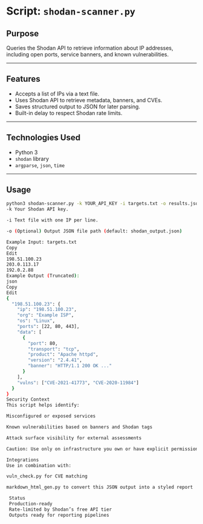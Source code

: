 # Script: `shodan-scanner.py`

## Purpose
Queries the Shodan API to retrieve information about IP addresses, including open ports, service banners, and known vulnerabilities.

---

##  Features

- Accepts a list of IPs via a text file.
- Uses Shodan API to retrieve metadata, banners, and CVEs.
- Saves structured output to JSON for later parsing.
- Built-in delay to respect Shodan rate limits.

---

## Technologies Used

- Python 3
- `shodan` library
- `argparse`, `json`, `time`

---

## Usage

```bash
python3 shodan-scanner.py -k YOUR_API_KEY -i targets.txt -o results.json
-k Your Shodan API key.

-i Text file with one IP per line.

-o (Optional) Output JSON file path (default: shodan_output.json)

Example Input: targets.txt
Copy
Edit
198.51.100.23
203.0.113.17
192.0.2.88
Example Output (Truncated):
json
Copy
Edit
{
  "198.51.100.23": {
    "ip": "198.51.100.23",
    "org": "Example ISP",
    "os": "Linux",
    "ports": [22, 80, 443],
    "data": [
      {
        "port": 80,
        "transport": "tcp",
        "product": "Apache httpd",
        "version": "2.4.41",
        "banner": "HTTP/1.1 200 OK ..."
      }
    ],
    "vulns": ["CVE-2021-41773", "CVE-2020-11984"]
  }
}
Security Context
This script helps identify:

Misconfigured or exposed services

Known vulnerabilities based on banners and Shodan tags

Attack surface visibility for external assessments

Caution: Use only on infrastructure you own or have explicit permission to test.

Integrations
Use in combination with:

vuln_check.py for CVE matching

markdown_html_gen.py to convert this JSON output into a styled report

 Status
 Production-ready
 Rate-limited by Shodan’s free API tier
 Outputs ready for reporting pipelines

